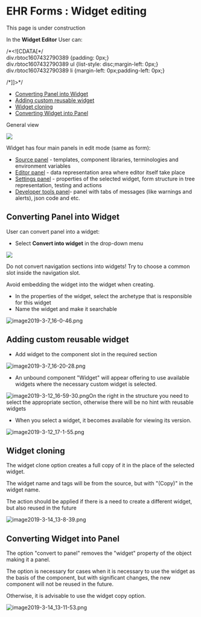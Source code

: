 # EHR Forms : Widget editing

This page is under construction

In the **Widget Editor** User can:

/\*&lt;!\[CDATA\[\*/  
div.rbtoc1607432790389 {padding: 0px;}  
div.rbtoc1607432790389 ul {list-style: disc;margin-left: 0px;}  
div.rbtoc1607432790389 li {margin-left: 0px;padding-left: 0px;}  
  
/\*\]\]&gt;\*/

* [Converting Panel into Widget](ehr-forms-widget-editing.md#Widgetediting-ConvertingPanelintoWidget)
* [Adding custom reusable widget ](ehr-forms-widget-editing.md#Widgetediting-Addingcustomreusablewidget)
* [Widget cloning ](ehr-forms-widget-editing.md#Widgetediting-Widgetcloning)
* [Converting Widget into Panel](ehr-forms-widget-editing.md#Widgetediting-ConvertingWidgetintoPanel)

General view

![](.gitbook/assets/34833973.png)

Widget has four main panels in edit mode \(same as form\):

* [Source panel](ehr-forms-source-panel.md) - templates, component libraries, terminologies and environment variables
* [Editor panel](ehr-forms-editor-panel.md) - data representation area where editor itself take place
* [Settings panel](ehr-forms-settings-panel.md) - properties of the selected widget, form structure in tree representation, testing and actions
* [Developer tools panel](ehr-forms-developer-tools-panel.md)- panel with tabs of messages \(like warnings and alerts\), json code and etc.

## Converting Panel into Widget <a id="Widgetediting-ConvertingPanelintoWidget"></a>

User can convert panel into a widget:

* Select **Convert into widget** in the drop-down menu

![](.gitbook/assets/34835329.png)

Do not convert navigation sections into widgets! Try to choose a common slot inside the navigation slot.

Avoid embedding the widget into the widget when creating.

* In the properties of the widget, select the archetype that is responsible for this widget
* Name the widget and make it searchable

![image2019-3-7\_16-0-46.png](.gitbook/assets/19501101.png)

## Adding custom reusable widget  <a id="Widgetediting-Addingcustomreusablewidget"></a>

* Add widget to the component slot in the required section

![image2019-3-7\_16-20-28.png](.gitbook/assets/19501103.png)

* An unbound component "Widget" will appear offering to use available widgets where the necessary custom widget is selected.

![image2019-3-12\_16-59-30.png](.gitbook/assets/19501382.png)On the right in the structure you need to select the appropriate section, otherwise there will be no hint with reusable widgets

* When you select a widget, it becomes available for viewing its version.

![image2019-3-12\_17-1-55.png](.gitbook/assets/19501385.png)

## Widget cloning  <a id="Widgetediting-Widgetcloning"></a>

The widget clone option creates a full copy of it in the place of the selected widget.

The widget name and tags will be from the source, but with "\(Copy\)" in the widget name.

The action should be applied if there is a need to create a different widget, but also reused in the future

![image2019-3-14\_13-8-39.png](.gitbook/assets/19501608.png)

## Converting Widget into Panel <a id="Widgetediting-ConvertingWidgetintoPanel"></a>

The option "convert to panel" removes the "widget" property of the object making it a panel.

The option is necessary for cases when it is necessary to use the widget as the basis of the component, but with significant changes, the new component will not be reused in the future.

Otherwise, it is advisable to use the widget copy option.

![image2019-3-14\_13-11-53.png](.gitbook/assets/19501609.png)

